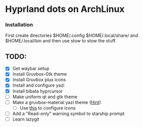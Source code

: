 # Hyprland dots on ArchLinux

### Installation 
First create directories $HOME/.config $HOME/.local/share/ and $HOME/.local/bin
and then use stow to stow the stuff.

## TODO:
- [X] Get waybar setup 
- [X] Install Gruvbox-Gtk theme 
- [X] Install Gruvbox plus icons
- [X] Install and configure yazi
- [X] Install bibata hyprcursor
- [ ] Make uniform qt and gtk theme
- [ ] Make a gruvbox-material yazi theme ([Hint](https://github.com/yazi-rs/flavor-template))
  - [ ] Use [this](https://github.com/lpnh/icons-brew.yazi/blob/main/config.lua) to configure icons
- [ ] Add a "Read-only" warning symbol to starship prompt
- [ ] Learn lazygit
